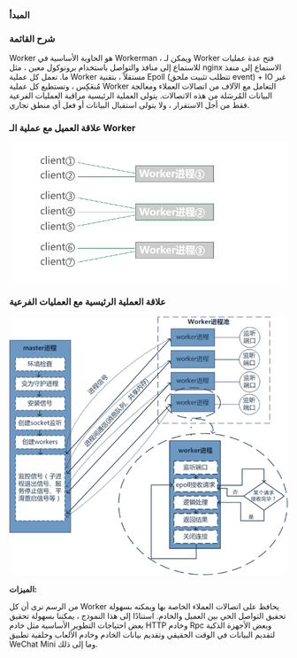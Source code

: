 ### المبدأ

### شرح القائمة
Worker هو الحاوية الأساسية في Workerman ، ويمكن لـ Worker فتح عدة عمليات للاستماع إلى منافذ والتواصل باستخدام بروتوكول معين ، مثل nginx الاستماع إلى منفذ ما. تعمل كل عملية Worker مستقلاً ، بتقنية Epoll (تتطلب تثبيت ملحق event) + IO غير مُنعَكِس ، وتستطيع كل عملية Worker التعامل مع الآلاف من اتصالات العملاء ومعالجة البيانات المُرسَلة من هذه الاتصالات. يتولى العملية الرئيسية مراقبة العمليات الفرعية فقط من أجل الاستقرار ، ولا يتولى استقبال البيانات أو فعل أي منطق تجاري.

### علاقة العميل مع عملية الـ Worker
![workerman master wokerموديل](images/Worker.png)


### علاقة العملية الرئيسية مع العمليات الفرعية
![workerman master wokerموديل](images/Worker2.png)

**الميزات:**

من الرسم نرى أن كل Worker يحافظ على اتصالات العملاء الخاصة بها ويمكنه بسهولة تحقيق التواصل الحي بين العميل والخادم. استنادًا إلى هذا النموذج ، يمكننا بسهولة تحقيق بعض احتياجات التطوير الأساسية مثل خادم HTTP وخادم Rpc وبعض الأجهزة الذكية لتقديم البيانات في الوقت الحقيقي وتقديم بيانات الخادم وخادم الألعاب وخلفية تطبيق WeChat Mini وما إلى ذلك.
